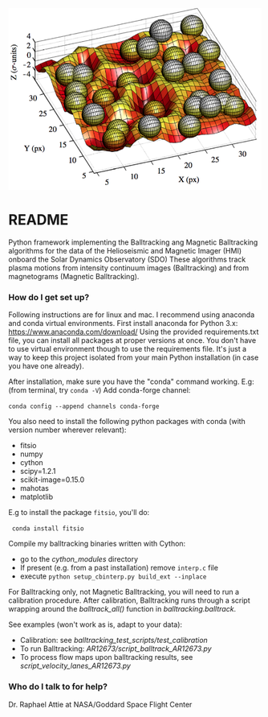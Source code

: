 ![picture](figures/balltrack_figure.png)
# README #

Python framework implementing the Balltracking ang Magnetic Balltracking algorithms for the data of the Helioseismic and Magnetic Imager (HMI) onboard the Solar Dynamics Observatory (SDO) 
These algorithms track plasma motions from intensity continuum images (Balltracking) and from magnetograms (Magnetic Balltracking).

### How do I get set up? ###

Following instructions are for linux and mac. 
I recommend using anaconda and conda virtual environments.
First install anaconda for Python 3.x: https://www.anaconda.com/download/
Using the provided requirements.txt file, you can install all packages at proper versions at once. 
You don't have to use virtual environment though to use the requirements file. It's just a way to keep this project isolated from your main Python installation (in case you have one already).

After installation, make sure you have the "conda" command working. E.g: (from terminal, try ``conda -V``)
Add conda-forge channel:

``conda config --append channels conda-forge``

You also need to install the following python packages with conda (with version number wherever relevant):

- fitsio
- numpy
- cython 
- scipy=1.2.1
- scikit-image=0.15.0
- mahotas
- matplotlib

E.g to install the package ``fitsio``, you'll do:

`` conda install fitsio``

Compile my balltracking binaries written with Cython:

- go to the *cython_modules* directory
- If present (e.g. from a past installation) remove ``interp.c`` file
- execute ``python setup_cbinterp.py build_ext --inplace``

For Balltracking only, not Magnetic Balltracking, you will need to run a calibration procedure.
After calibration, Balltracking runs through a script wrapping around the *balltrack_all()* function in *balltracking.balltrack*.

See examples (won't work as is, adapt to your data):

- Calibration: see *balltracking_test_scripts/test_calibration*
- To run Balltracking: *AR12673/script_balltrack_AR12673.py*
- To process flow maps upon balltracking results, see *script_velocity_lanes_AR12673.py*


### Who do I talk to for help? ###

Dr. Raphael Attie at NASA/Goddard Space Flight Center
